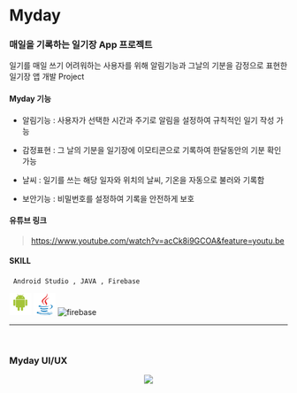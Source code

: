 Myday
=============
### 매일을 기록하는 일기장 App 프로젝트
일기를 매일 쓰기 어려워하는 사용자를 위해 알림기능과 그날의 기분을 감정으로 표현한 일기장 앱 개발 Project

#### Myday 기능

- 알림기능
: 사용자가 선택한 시간과 주기로 알림을 설정하여 규칙적인 일기 작성 가능

- 감정표현
: 그 날의 기분을 일기장에 이모티콘으로 기록하여 한달동안의 기분 확인 가능

- 날씨
: 일기를 쓰는 해당 일자와 위치의 날씨, 기온을 자동으로 불러와 기록함

- 보안기능
: 비밀번호를 설정하여 기록을 안전하게 보호   


#### 유튜브 링크
> https://www.youtube.com/watch?v=acCk8i9GCOA&feature=youtu.be 


#### SKILL
` Android Studio , JAVA , Firebase`   

<p align="left">
<img src="https://raw.githubusercontent.com/devicons/devicon/master/icons/android/android-original-wordmark.svg" alt="android" width="40" height="40"/>
<img src="https://raw.githubusercontent.com/devicons/devicon/master/icons/java/java-original.svg" alt="java" width="40" height="40"/>
<img src="https://www.vectorlogo.zone/logos/firebase/firebase-icon.svg" alt="firebase" width="40" height="40"/>
</p>


-------------

<br />

### Myday UI/UX
   
<p align="center">
<img src="https://user-images.githubusercontent.com/44343908/223946080-0545c00a-b2c4-4662-9237-a47ae79eeaf0.png"  width="900" />   
</p>

<br />  

